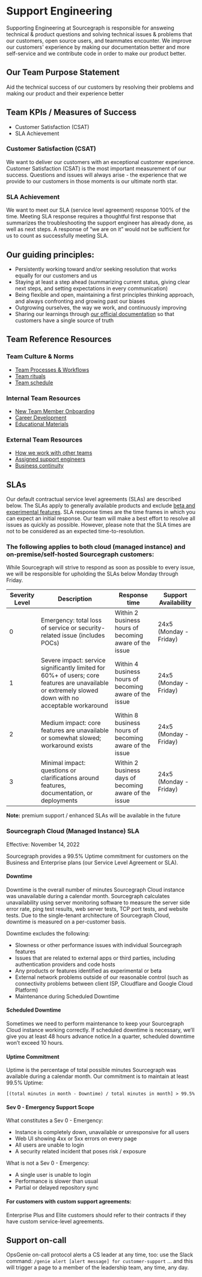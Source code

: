 # Support Engineering

Supporting Engineering at Sourcegraph is responsible for answeing technical & product questions and solving technical issues & problems that our customers, open source users, and teammates encounter. We improve our customers' experience by making our documentation better and more self-service and we contribute code in order to make our product better.

## Our Team Purpose Statement

Aid the technical success of our customers by resolving their problems and making our product and their experience better

## Team KPIs / Measures of Success

- Customer Satisfaction (CSAT)
- SLA Achievement

### Customer Satisfaction (CSAT)
We want to deliver our customers with an exceptional customer experience. Customer Satisfaction (CSAT) is the most important measurement of our success. Questions and issues will always arise - the experience that we provide to our customers in those moments is our ultimate north star.

### SLA Achievement
We want to meet our SLA (service level agreement) response 100% of the time. Meeting SLA response requires a thoughtful first response that summarizes the troubleshooting the support engineer has already done, as well as next steps. A response of “we are on it” would not be sufficient for us to count as successfully meeting SLA.

## Our guiding principles:

- Persistently working toward and/or seeking resolution that works equally for our customers and us
- Staying at least a step ahead (summarizing current status, giving clear next steps, and setting expectations in every communication)
- Being flexible and open, maintaining a first principles thinking approach, and always confronting and growing past our biases
- Outgrowing ourselves, the way we work, and continuously improving
- Sharing our learnings through [our official documentation](https://docs.sourcegraph.com/) so that customers have a single source of truth

## Team Reference Resources

### Team Culture & Norms

- [Team Processes & Workflows](process/index.md)
- [Team rituals](team-culture/index.md)
- [Team schedule](process/support-schedule.md)

### Internal Team Resources

- [New Team Member Onboarding](onboarding/index.md)
- [Career Development](career-growth/index.md)
- [Educational Materials](process/enablement/index.md)

### External Team Resources

- [How we work with other teams](process/engaging-other-teams.md)
- [Assigned support engineers](team/assigned-app-eng.md)
- [Business continuity](process/business-continuity-plan.md)

## SLAs

Our default contractual service level agreements (SLAs) are described below. The SLAs apply to generally available products and exclude [beta and experimental features](https://docs.sourcegraph.com/admin/beta_and_experimental_features). SLA response times are the time frames in which you can expect an initial response. Our team will make a best effort to resolve all issues as quickly as possible. However, please note that the SLA times are not to be considered as an expected time-to-resolution.

### The following applies to both cloud (managed instance) and on-premise/self-hosted Sourcegraph customers:

While Sourcegraph will strive to respond as soon as possible to every issue, we will be responsible for upholding the SLAs below Monday through Friday.

| Severity Level | Description                                                                                                                                          | Response time                                          | Support Availability   |
| -------------- | ---------------------------------------------------------------------------------------------------------------------------------------------------- | ------------------------------------------------------ | ---------------------- |
| 0              | Emergency: total loss of service or security-related issue (includes POCs)                                                                           | Within 2 business hours of becoming aware of the issue | 24x5 (Monday - Friday) |
| 1              | Severe impact: service significantly limited for 60%+ of users; core features are unavailable or extremely slowed down with no acceptable workaround | Within 4 business hours of becoming aware of the issue | 24x5 (Monday - Friday) |
| 2              | Medium impact: core features are unavailable or somewhat slowed; workaround exists                                                                   | Within 8 business hours of becoming aware of the issue | 24x5 (Monday - Friday) |
| 3              | Minimal impact: questions or clarifications around features, documentation, or deployments                                                           | Within 2 business days of becoming aware of the issue  | 24x5 (Monday - Friday) |

**Note:** premium support / enhanced SLAs will be available in the future

### Sourcegraph Cloud (Managed Instance) SLA

Effective: November 14, 2022

Sourcegraph provides a 99.5% Uptime commitment for customers on the Business and Enterprise plans (our Service Level Agreement or SLA).

#### Downtime

Downtime is the overall number of minutes Sourcegraph Cloud instance was unavailable during a calendar month. Sourcegraph calculates unavailability using server monitoring software to measure the server side error rate, ping test results, web server tests, TCP port tests, and website tests. Due to the single-tenant architecture of Sourcegraph Cloud, downtime is measured on a per-customer basis.

Downtime excludes the following:

- Slowness or other performance issues with individual Sourcegraph features
- Issues that are related to external apps or third parties, including authentication providers and code hosts
- Any products or features identified as experimental or beta
- External network problems outside of our reasonable control (such as connectivity problems between client ISP, Cloudflare and Google Cloud Platform)
- Maintenance during Scheduled Downtime

#### Scheduled Downtime

Sometimes we need to perform maintenance to keep your Sourcegraph Cloud instance working correctly. If scheduled downtime is necessary, we’ll give you at least 48 hours advance notice.In a quarter, scheduled downtime won’t exceed 10 hours.

#### Uptime Commitment

Uptime is the percentage of total possible minutes Sourcegraph was available during a calendar month. Our commitment is to maintain at least 99.5% Uptime:

```
[(total minutes in month - Downtime) / total minutes in month] > 99.5%
```

#### Sev 0 - Emergency Support Scope

What constitutes a Sev 0 - Emergency:

- Instance is completely down, unavailable or unresponsive for all users
- Web UI showing 4xx or 5xx errors on every page
- All users are unable to login
- A security related incident that poses risk / exposure

What is not a Sev 0 - Emergency:

- A single user is unable to login
- Performance is slower than usual
- Partial or delayed repository sync

#### For customers with custom support agreements:

Enterprise Plus and Elite customers should refer to their contracts if they have custom service-level agreements.

## Support on-call

OpsGenie on-call protocol alerts a CS leader at any time, too: use the Slack command: `/genie alert [alert message] for customer-support` ... and this will trigger a page to a member of the leadership team, any time, any day.

